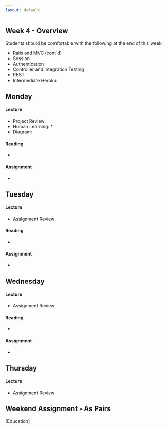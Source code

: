 ```yaml
---
layout: default
---
```


## Week 4 - Overview

Students should be comfortable with the following at the end of this week:

* Rails and MVC (cont'd)
* Session
* Authentication
* Controller and Integration Testing
* REST
* Intermediate Heroku

## Monday

#### Lecture

* Project Review
* Human Learning:
  *
* Diagram:

#### Reading

*

#### Assignment

*

## Tuesday

#### Lecture

* Assignment Review

#### Reading

*

#### Assignment

*

## Wednesday

#### Lecture

* Assignment Review

#### Reading

*

#### Assignment

*

## Thursday

#### Lecture

* Assignment Review

## Weekend Assignment - As Pairs

[Education]
